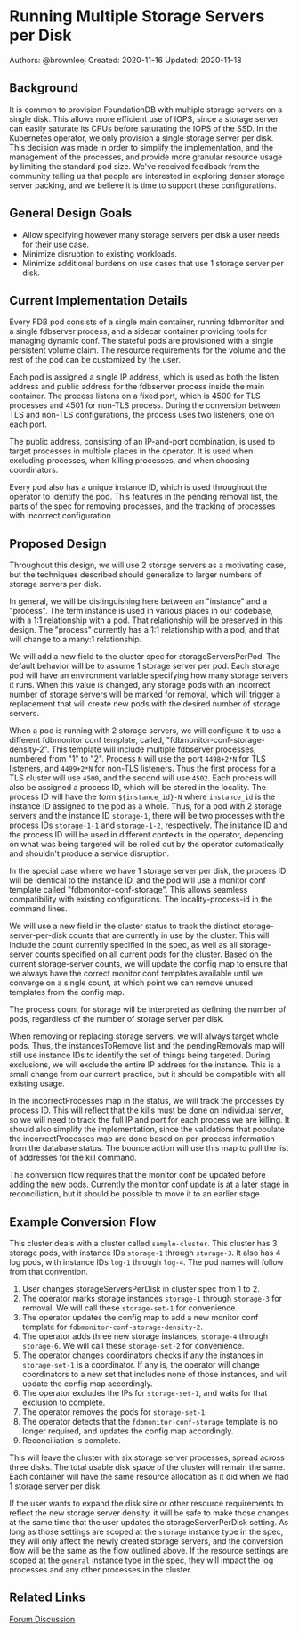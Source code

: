 # Running Multiple Storage Servers per Disk

Authors: @brownleej
Created: 2020-11-16
Updated: 2020-11-18

## Background

It is common to provision FoundationDB with multiple storage servers on a single disk. This allows more efficient use of IOPS, since a storage server can easily saturate its CPUs before saturating the IOPS of the SSD. In the Kubernetes operator, we only provision a single storage server per disk. This decision was made in order to simplify the implementation, and the management of the processes, and provide more granular resource usage by limiting the standard pod size. We've received feedback from the community telling us that people are interested in exploring denser storage server packing, and we believe it is time to support these configurations.

## General Design Goals

* Allow specifying however many storage servers per disk a user needs for their use case.
* Minimize disruption to existing workloads.
* Minimize additional burdens on use cases that use 1 storage server per disk.

## Current Implementation Details

Every FDB pod consists of a single main container, running fdbmonitor and a single fdbserver process, and a sidecar container providing tools for managing dynamic conf. The stateful pods are provisioned with a single persistent volume claim. The resource requirements for the volume and the rest of the pod can be customized by the user.

Each pod is assigned a single IP address, which is used as both the listen address and public address for the fdbserver process inside the main container. The process listens on a fixed port, which is 4500 for TLS processes and 4501 for non-TLS process. During the conversion between TLS and non-TLS configurations, the process uses two listeners, one on each port. 

The public address, consisting of an IP-and-port combination, is used to target processes in multiple places in the operator. It is used when excluding processes, when killing processes, and when choosing coordinators.

Every pod also has a unique instance ID, which is used throughout the operator to identify the pod. This features in the pending removal list, the parts of the spec for removing processes, and the tracking of processes with incorrect configuration.

## Proposed Design

Throughout this design, we will use 2 storage servers as a motivating case, but the techniques described should generalize to larger numbers of storage servers per disk.

In general, we will be distinguishing here between an "instance" and a "process". The term instance is used in various places in our codebase, with a 1:1 relationship with a pod. That relationship will be preserved in this design. The "process" currently has a 1:1 relationship with a pod, and that will change to a many:1 relationship.

We will add a new field to the cluster spec for storageServersPerPod. The default behavior will be to assume 1 storage server per pod. Each storage pod will have an environment variable specifying how many storage servers it runs. When this value is changed, any storage pods with an incorrect number of storage servers will be marked for removal, which will trigger a replacement that will create new pods with the desired number of storage servers.

When a pod is running with 2 storage servers, we will configure it to use a different fdbmonitor conf template, called, "fdbmonitor-conf-storage-density-2". This template will include multiple fdbserver processes, numbered from "1" to "2". Process `N` will use the port `4498+2*N` for TLS listeners, and `4499+2*N` for non-TLS listeners. Thus the first process for a TLS cluster will use `4500`, and the second will use `4502`. Each process will also be assigned a process ID, which will be stored in the locality. The process ID will have the form `${instance_id}-N` where `instance_id` is the instance ID assigned to the pod as a whole. Thus, for a pod with 2 storage servers and the instance ID `storage-1`, there will be two processes with the process IDs `storage-1-1` and `storage-1-2`, respectively. The instance ID and the process ID will be used in different contexts in the operator, depending on what was being targeted will be rolled out by the operator automatically and shouldn't produce a service disruption.

In the special case where we have 1 storage server per disk, the process ID will be identical to the instance ID, and the pod will use a monitor conf template called "fdbmonitor-conf-storage". This allows seamless compatibility with existing configurations. The locality-process-id in the command lines.

We will use a new field in the cluster status to track the distinct storage-server-per-disk counts that are currently in use by the cluster. This will include the count currently specified in the spec, as well as all storage-server counts specified on all current pods for the cluster. Based on the current storage-server counts, we will update the config map to ensure that we always have the correct monitor conf templates available until we converge on a single count, at which point we can remove unused templates from the config map.

The process count for storage will be interpreted as defining the number of pods, regardless of the number of storage server per disk.

When removing or replacing storage servers, we will always target whole pods. Thus, the instancesToRemove list and the pendingRemovals map will still use instance IDs to identify the set of things being targeted. During exclusions, we will exclude the entire IP address for the instance. This is a small change from our current practice, but it should be compatible with all existing usage. 

In the incorrectProcesses map in the status, we will track the processes by process ID. This will reflect that the kills must be done on individual server, so we will need to track the full IP and port for each process we are killing. It should also simplify the implementation, since the validations that populate the incorrectProcesses map are done based on per-process information from the database status. The bounce action will use this map to pull the list of addresses for the kill command.

The conversion flow requires that the monitor conf be updated before adding the new pods. Currently the monitor conf update is at a later stage in reconciliation, but it should be possible to move it to an earlier stage.

## Example Conversion Flow

This cluster deals with a cluster called `sample-cluster`. This cluster has 3 storage pods, with instance IDs `storage-1` through `storage-3`. It also has 4 log pods, with instance IDs `log-1` through `log-4`. The pod names will follow from that convention.

1. User changes storageServersPerDisk in cluster spec from 1 to 2.
2. The operator marks storage instances `storage-1` through `storage-3` for removal. We will call these `storage-set-1` for convenience.
3. The operator updates the config map to add a new monitor conf template for `fdbmonitor-conf-storage-density-2`.
4. The operator adds three new storage instances, `storage-4` through `storage-6`.  We will call these `storage-set-2` for convenience.
5. The operator changes coordinators checks if any the instances in `storage-set-1` is a coordinator. If any is, the operator will change coordinators to a new set that includes none of those instances, and will update the config map accordingly.
6. The operator excludes the IPs for `storage-set-1`, and waits for that exclusion to complete.
7. The operator removes the pods for `storage-set-1`.
8. The operator detects that the `fdbmonitor-conf-storage` template is no longer required, and updates the config map accordingly.
9. Reconciliation is complete.

This will leave the cluster with six storage server processes, spread across three disks. The total usable disk space of the cluster will remain the same. Each container will have the same resource allocation as it did when we had 1 storage server per disk.

If the user wants to expand the disk size or other resource requirements to reflect the new storage server density, it will be safe to make those changes at the same time that the user updates the storageServerPerDisk setting. As long as those settings are scoped at the `storage` instance type in the spec, they will only affect the newly created storage servers, and the conversion flow will be the same as the flow outlined above. If the resource settings are scoped at the `general` instance type in the spec, they will impact the log processes and any other processes in the cluster.

## Related Links

[Forum Discussion](https://forums.foundationdb.org/t/design-discussion-running-multiple-storage-servers-per-disk-on-kubernetes/2320)
